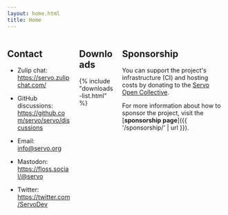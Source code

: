 ```yaml
---
layout: home.html
title: Home
---
```


<div class="columns">
  <div class="column">

## Contact

* Zulip chat: <https://servo.zulipchat.com/>
* GitHub discussions: <https://github.com/servo/servo/discussions>
* Email: <info@servo.org>
* Mastodon: <https://floss.social/@servo>
* Twitter: <https://twitter.com/ServoDev>

  </div>
  <div class="column">

## Downloads

{% include "downloads-list.html" %}

  </div>
  <div class="column">

## Sponsorship

You can support the project's infrastructure (CI) and hosting costs by donating to the [Servo Open Collective](https://opencollective.com/servo).

For more information about how to sponsor the project, visit the [**sponsorship page**]({{ '/sponsorship/' | url }}).

  </div>
</div>

